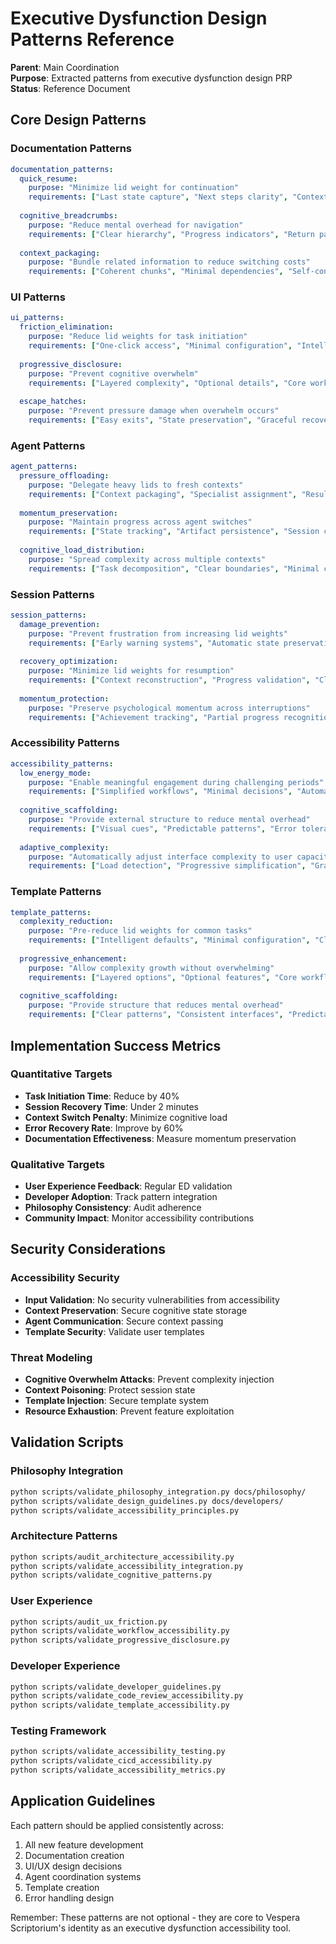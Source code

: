 # Executive Dysfunction Design Patterns Reference

**Parent**: Main Coordination  
**Purpose**: Extracted patterns from executive dysfunction design PRP  
**Status**: Reference Document

## Core Design Patterns

### Documentation Patterns

```yaml
documentation_patterns:
  quick_resume:
    purpose: "Minimize lid weight for continuation"
    requirements: ["Last state capture", "Next steps clarity", "Context preservation"]
    
  cognitive_breadcrumbs:
    purpose: "Reduce mental overhead for navigation"
    requirements: ["Clear hierarchy", "Progress indicators", "Return paths"]
    
  context_packaging:
    purpose: "Bundle related information to reduce switching costs"
    requirements: ["Coherent chunks", "Minimal dependencies", "Self-contained units"]
```

### UI Patterns

```yaml
ui_patterns:
  friction_elimination:
    purpose: "Reduce lid weights for task initiation"
    requirements: ["One-click access", "Minimal configuration", "Intelligent defaults"]
    
  progressive_disclosure:
    purpose: "Prevent cognitive overwhelm"
    requirements: ["Layered complexity", "Optional details", "Core workflow clarity"]
    
  escape_hatches:
    purpose: "Prevent pressure damage when overwhelm occurs"
    requirements: ["Easy exits", "State preservation", "Graceful recovery"]
```

### Agent Patterns

```yaml
agent_patterns:
  pressure_offloading:
    purpose: "Delegate heavy lids to fresh contexts"
    requirements: ["Context packaging", "Specialist assignment", "Result integration"]
    
  momentum_preservation:
    purpose: "Maintain progress across agent switches"
    requirements: ["State tracking", "Artifact persistence", "Session continuity"]
    
  cognitive_load_distribution:
    purpose: "Spread complexity across multiple contexts"
    requirements: ["Task decomposition", "Clear boundaries", "Minimal coordination overhead"]
```

### Session Patterns

```yaml
session_patterns:
  damage_prevention:
    purpose: "Prevent frustration from increasing lid weights"
    requirements: ["Early warning systems", "Automatic state preservation", "Graceful exits"]
    
  recovery_optimization:
    purpose: "Minimize lid weights for resumption"
    requirements: ["Context reconstruction", "Progress validation", "Clear next steps"]
    
  momentum_protection:
    purpose: "Preserve psychological momentum across interruptions"
    requirements: ["Achievement tracking", "Partial progress recognition", "Continuation cues"]
```

### Accessibility Patterns

```yaml
accessibility_patterns:
  low_energy_mode:
    purpose: "Enable meaningful engagement during challenging periods"
    requirements: ["Simplified workflows", "Minimal decisions", "Automatic saving", "Clear guidance"]
    
  cognitive_scaffolding:
    purpose: "Provide external structure to reduce mental overhead"
    requirements: ["Visual cues", "Predictable patterns", "Error tolerance", "Gentle feedback"]
    
  adaptive_complexity:
    purpose: "Automatically adjust interface complexity to user capacity"
    requirements: ["Load detection", "Progressive simplification", "Graceful degradation", "Easy recovery"]
```

### Template Patterns

```yaml
template_patterns:
  complexity_reduction:
    purpose: "Pre-reduce lid weights for common tasks"
    requirements: ["Intelligent defaults", "Minimal configuration", "Clear starting points"]
    
  progressive_enhancement:
    purpose: "Allow complexity growth without overwhelming"
    requirements: ["Layered options", "Optional features", "Core workflow preservation"]
    
  cognitive_scaffolding:
    purpose: "Provide structure that reduces mental overhead"
    requirements: ["Clear patterns", "Consistent interfaces", "Predictable behaviors"]
```

## Implementation Success Metrics

### Quantitative Targets
- **Task Initiation Time**: Reduce by 40%
- **Session Recovery Time**: Under 2 minutes
- **Context Switch Penalty**: Minimize cognitive load
- **Error Recovery Rate**: Improve by 60%
- **Documentation Effectiveness**: Measure momentum preservation

### Qualitative Targets
- **User Experience Feedback**: Regular ED validation
- **Developer Adoption**: Track pattern integration
- **Philosophy Consistency**: Audit adherence
- **Community Impact**: Monitor accessibility contributions

## Security Considerations

### Accessibility Security
- **Input Validation**: No security vulnerabilities from accessibility
- **Context Preservation**: Secure cognitive state storage
- **Agent Communication**: Secure context passing
- **Template Security**: Validate user templates

### Threat Modeling
- **Cognitive Overwhelm Attacks**: Prevent complexity injection
- **Context Poisoning**: Protect session state
- **Template Injection**: Secure template system
- **Resource Exhaustion**: Prevent feature exploitation

## Validation Scripts

### Philosophy Integration
```bash
python scripts/validate_philosophy_integration.py docs/philosophy/
python scripts/validate_design_guidelines.py docs/developers/
python scripts/validate_accessibility_principles.py
```

### Architecture Patterns
```bash
python scripts/audit_architecture_accessibility.py
python scripts/validate_accessibility_integration.py
python scripts/validate_cognitive_patterns.py
```

### User Experience
```bash
python scripts/audit_ux_friction.py
python scripts/validate_workflow_accessibility.py
python scripts/validate_progressive_disclosure.py
```

### Developer Experience
```bash
python scripts/validate_developer_guidelines.py
python scripts/validate_code_review_accessibility.py
python scripts/validate_template_accessibility.py
```

### Testing Framework
```bash
python scripts/validate_accessibility_testing.py
python scripts/validate_cicd_accessibility.py
python scripts/validate_accessibility_metrics.py
```

## Application Guidelines

Each pattern should be applied consistently across:
1. All new feature development
2. Documentation creation
3. UI/UX design decisions
4. Agent coordination systems
5. Template creation
6. Error handling design

Remember: These patterns are not optional - they are core to Vespera Scriptorium's identity as an executive dysfunction accessibility tool.